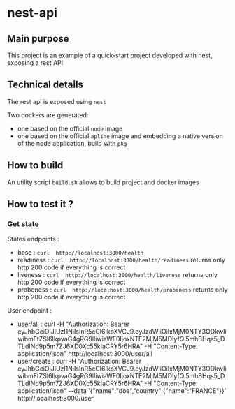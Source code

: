 # nest-api

## Main purpose
This project is an example of a quick-start project developed with nest, exposing a rest API

## Technical details
The rest api is exposed using `nest`

Two dockers are generated:
- one based on the official `node` image
- one based on the official `apline` image and embedding a native version of the node application, build with `pkg`

## How to build
An utility script `build.sh` allows to build project and docker images

## How to test it ?
### Get state
States endpoints :
- base : `curl  http://localhost:3000/health`
- readiness : `curl  http://localhost:3000/health/readiness` returns only http 200 code if everything is correct
- liveness : `curl  http://localhost:3000/health/liveness` returns only http 200 code if everything is correct
- probeness : `curl  http://localhost:3000/health/probeness`  returns only http 200 code if everything is correct

User endpoint : 
- user/all : curl -H "Authorization: Bearer eyJhbGciOiJIUzI1NiIsInR5cCI6IkpXVCJ9.eyJzdWIiOiIxMjM0NTY3ODkwIiwibmFtZSI6IkpvaG4gRG9lIiwiaWF0IjoxNTE2MjM5MDIyfQ.5mhBHqs5_DTLdINd9p5m7ZJ6XD0Xc55kIaCRY5r6HRA" -H "Content-Type: application/json" http://localhost:3000/user/all
- user/create : curl -H "Authorization: Bearer eyJhbGciOiJIUzI1NiIsInR5cCI6IkpXVCJ9.eyJzdWIiOiIxMjM0NTY3ODkwIiwibmFtZSI6IkpvaG4gRG9lIiwiaWF0IjoxNTE2MjM5MDIyfQ.5mhBHqs5_DTLdINd9p5m7ZJ6XD0Xc55kIaCRY5r6HRA" -H "Content-Type: application/json" --data '{"name":"doe","country":{"name":"FRANCE"}}' http://localhost:3000/user